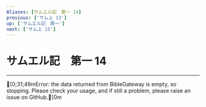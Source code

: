 ```yaml
---
Aliases: [サムエル記　第一 14]
previous: ['サム上 13']
up: ['サムエル記　第一']
next: ['サム上 15']
---
```

# サムエル記　第一 14

***
[0;31;49mError: the data returned from BibleGateway is empty, so stopping. Please check your usage, and if still a problem, please raise an issue on GitHub.[0m
